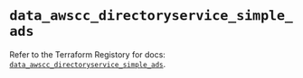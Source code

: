 # `data_awscc_directoryservice_simple_ads`

Refer to the Terraform Registory for docs: [`data_awscc_directoryservice_simple_ads`](https://registry.terraform.io/providers/hashicorp/awscc/0.70.0/docs/data-sources/directoryservice_simple_ads).
